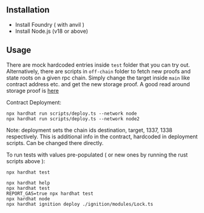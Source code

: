## Installation

- Install Foundry ( with anvil )
- Install Node.js (v18 or above)

## Usage

There are mock hardcoded entries inside `test` folder that you can try out.
Alternatively, there are scripts in `off-chain` folder to fetch new proofs and state roots on a given rpc chain. Simply change the target inside `main` like contract address etc. and get the new storage proof.
A good read around storage proof is [here](https://coinsbench.com/solidity-layout-and-access-of-storage-variables-simply-explained-1ce964d7c738)

Contract Deployment:

```
npx hardhat run scripts/deploy.ts --network node
npx hardhat run scripts/deploy.ts --network node2
```

Note: deployment sets the chain ids destination, target, 1337, 1338 respectively. This is additional info in the contract, hardcoded in deployment scripts. Can be changed there directly.

To run tests with values pre-populated ( or new ones by running the rust scripts above ):

`npx hardhat test`

```shell
npx hardhat help
npx hardhat test
REPORT_GAS=true npx hardhat test
npx hardhat node
npx hardhat ignition deploy ./ignition/modules/Lock.ts
```
